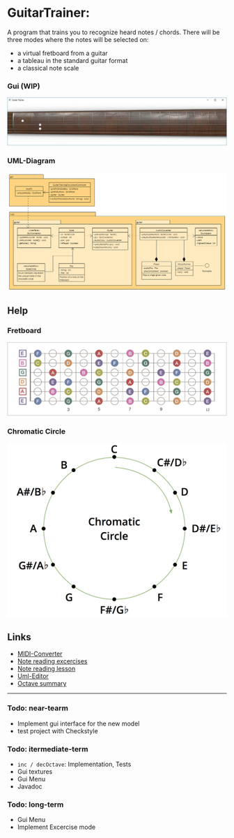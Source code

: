 # GuitarTrainer: 
A program that trains you to recognize heard notes / chords. There will be three modes where the notes will be selected on:
- a virtual fretboard from a guitar
- a tableau in the standard guitar format
- a classical note scale

### Gui (WIP)
![alt text](https://github.com/derMacon/GuitarTrainer/blob/master/otherDocs/screenshots/schreenshot1303.png)

### UML-Diagram
![alt text](https://github.com/derMacon/GuitarTrainer/blob/master/otherDocs/diagrams/GuitarTrainerUML.png)


## Help
### Fretboard 
![alt text](https://github.com/derMacon/GuitarTrainer/blob/master/otherDocs/diagrams/fretboard-diagram.jpg)

### Chromatic Circle
<img src="https://github.com/derMacon/GuitarTrainer/blob/master/otherDocs/diagrams/chromatic-circle.png" width="600">

## Links
- [MIDI-Converter](https://www.zamzar.com/)
- [Note reading excercises](https://www.bonedo.de/artikel/einzelansicht/noten-lesen-lernen-fuer-gitarristen-1-das-notensystem-grundlagen-und-leersaitenspiel.html)
- [Note reading lesson](https://www.youtube.com/watch?v=8Mj6305Rr2w&t=418s)
- [Uml-Editor](http://www.umlet.com/umletino/umletino.html)
- [Octave summary](http://www.musikkunde.info/notenlehre/oktavraeume)

---

### Todo: near-tearm
- Implement gui interface for the new model
- test project with Checkstyle

### Todo: itermediate-term
- `inc / decOctave`: Implementation, Tests 
- Gui textures
- Gui Menu
- Javadoc

### Todo: long-term
- Gui Menu
- Implement Excercise mode
